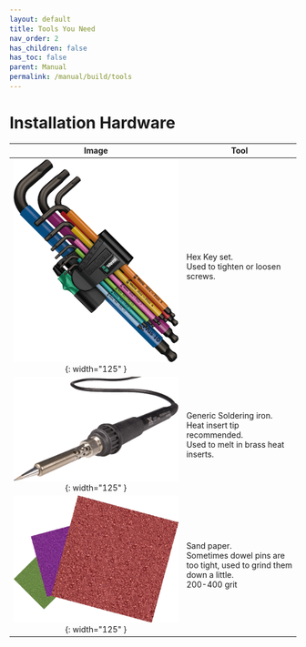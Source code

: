 ```yaml
---
layout: default
title: Tools You Need
nav_order: 2
has_children: false
has_toc: false
parent: Manual
permalink: /manual/build/tools
---
```


# Installation Hardware

| Image | Tool |
| :---: | --- |
| ![Wera Hex Keys](../../assets/images/howto/tools/hexkeys.png){: width="125" } | Hex Key set.<br/>Used to tighten or loosen screws.|
| ![Generic Soldering Iron](../../assets/images/howto/tools/solderiron.png){: width="125" } | Generic Soldering iron.<br/>Heat insert tip recommended.<br />Used to melt in brass heat inserts.|
| ![Sander paper](../../assets/images/howto/tools/sandpaper.png){: width="125" } | Sand paper.<br/>Sometimes dowel pins are too tight, used to grind them down a little.<br/> 200-400 grit|